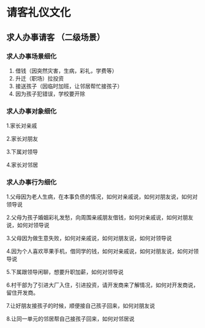 

# 请客礼仪文化

## 求人办事请客 （二级场景）

### 求人办事场景细化

1. 借钱（因突然灾害，生病，彩礼，学费等）
1. 升迁（职场）拉投资
1. 接送孩子（因临时加班，让邻居帮忙接孩子）
1. 因为孩子犯错误，学校要开除

### 求人办事对象细化

1.家长对亲戚

2.家长对朋友

3.下属对领导

4.家长对邻居

### 求人办事行为细化

1.父母因为老人生病，在本事负债的情况，如何对亲戚说，如何对朋友说，如何对领导说

2.父母为孩子婚姻彩礼发愁，向周围亲戚朋友借钱，如何对亲戚说，如何对朋友说，如何对领导说

3.父母因为做生意失败，如何对亲戚说，如何对朋友说，如何对领导说

4.因为个人喜欢苹果手机，借同学的钱，如何对亲戚说，如何对朋友说，如何对领导说

5.下属跟领导闲聊，想要升职加薪，如何对领导说

6.村干部为了引进大厂入住，引进投资，请开发商来了解情况，如何对开发商说，留住开发商。

7.让好朋友接孩子的时候，顺便接自己孩子回来，如何对朋友说

8.让同一单元的邻居帮自己接孩子回来，如何对邻居说
